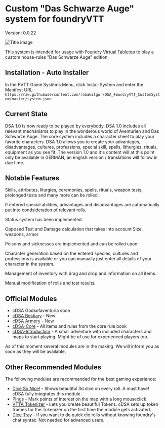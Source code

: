 # Custom "Das Schwarze Auge" system for foundryVTT

Version: 0.0.22

![Title image](https://repository-images.githubusercontent.com/311655339/4d523800-55a9-11eb-9e2e-6bbc2b71d8a4)

This system is intended for usage with [Foundry Virtual Tabletop](https://foundryvtt.com/) to play a custom house-rules "Das Schwarze Auge" edition.

## Installation - Auto Installer

In the FVTT Game Systems Menu, click Install System and enter the Manifest URL: `https://raw.githubusercontent.com/rabakilgur/DSA_FoundryVTT_CustomSystem/master/system.json`

## Current State

DSA 1.0 is now ready to be played by everybody. 
DSA 1.0 includes all relevant mechanisms to play in the wonderous world of Aventurien and Das Schwarze Auge.
The core system includes a character sheet to play your favorite characters.
DSA 1.0 allows you to create your advantages, disadvantages, cultures, professions, special skill, spells, lithurgies, rituals, equipment as you see fit.
The version 1.0 and it's content will at this point only be available in GERMAN, an english version / translations will follow in due time.

## Notable Features

Skills, attributes, liturgies, ceremonies, spells, rituals, weapon tests, prolonged tests and many more can be rolled.

If entered special abilities, advantages and disadvantages are automatically put into condsideration of relevant rolls.

Status system has been implemented.

Opposed Test and Damage calculation that takes into account Size, weapons, armor 

Poisons and sicknesses are implemented and can be rolled upon.

Character generation based on the entered species, cultures and professions is available or you can manually just enter all details of your character in the system.

Management of inventory with drag and drop and information on all items.

Manual modification of rolls and test results.

## Official Modules

- cDSA Godsofaventuria soon
- [cDSA Bestiary](https://www.f-shop.de/virtual-tabletops/das-schwarze-auge-vtt/) - New
- [cDSA Armory](https://www.f-shop.de/virtual-tabletops/das-schwarze-auge-vtt/) - New
- [cDSA-Core](https://www.f-shop.de/virtual-tabletops/das-schwarze-auge-vtt/) - All items and rules from the core rule book
- [cDSA-Introduction](https://github.com/Plushtoast/cDSA_introduction) - A small adventure with included characters and maps to start playing. Might be of use for experienced players too.

As of this moment several modules are in the making. We will inform you as soon as they will be available.

## Other Recommended Modules

The following modules are recommended for the best gaming experience:

- [Dice So Nice!](https://gitlab.com/riccisi/foundryvtt-dice-so-nice) - Shows beautiful 3d dice on every roll. A must have! cDSA fully integrates this module.
- [Pings](https://gitlab.com/foundry-azzurite/pings/) - Mark points of interest on the map with a long mouseclick.
- [VTTA Tokenizer](https://github.com/mrprimate/vtta-tokenizer) - Lets you create beautiful Tokens. cDSA sets up token frames for the Tokenizer on the first time the module gets activated.
- [Dice Tray](https://gitlab.com/asacolips-projects/foundry-mods/foundry-vtt-dice-calculator) - If you want to do quick die rolls without knowing foundry's chat syntax. Not needed for advanced users.
